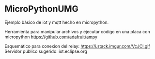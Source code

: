 # MicroPythonUMG
Ejemplo básico de iot y mqtt hecho en micropython.

Herramienta para manipular archivos y ejecutar codigo en una placa con micropython
https://github.com/adafruit/ampy

Esquemático para conexion del relay: https://i.stack.imgur.com/VcJCl.gif
Servidor público sugerido: iot.eclipse.org
